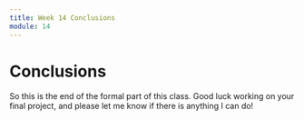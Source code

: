 ```yaml
---
title: Week 14 Conclusions
module: 14
---
```


# Conclusions

So this is the end of the formal part of this class. Good luck working on your final project, and please let me know if there is anything I can do!